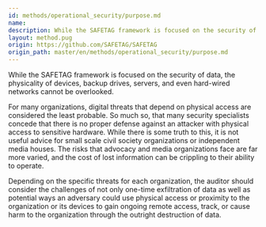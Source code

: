```yaml
---
id: methods/operational_security/purpose.md
name: 
description: While the SAFETAG framework is focused on the security of data, the physicality of devices, backup drives, servers, and even hard-wired networks cannot be overlooked.For many organizations, digital threats that depend on physical access...
layout: method.pug
origin: https://github.com/SAFETAG/SAFETAG
origin_path: master/en/methods/operational_security/purpose.md
---
```

While the SAFETAG framework is focused on the security of data, the physicality of devices, backup drives, servers, and even hard-wired networks cannot be overlooked.

For many organizations, digital threats that depend on physical access are considered the least probable. So much so, that many security specialists concede that there is no proper defense against an attacker with physical access to sensitive hardware. While there is some truth to this, it is not useful advice for small scale civil society organizations or independent media houses. The risks that advocacy and media organizations face are far more varied, and the cost of lost information can be crippling to their ability to operate.

Depending on the specific threats for each organization, the auditor should consider the challenges of not only one-time exfiltration of data as well as potential ways an adversary could use physical access or proximity to the organization or its devices to gain ongoing remote access, track, or cause harm to the organization through the outright destruction of data.


